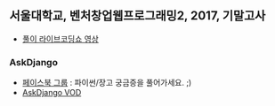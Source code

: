 
## 서울대학교, 벤처창업웹프로그래밍2, 2017, 기말고사

+ [풀이 라이브코딩쇼 영상](https://www.youtube.com/watch?v=DT2TKvnZREQ)

### AskDjango

+ [페이스북 그룹](https://facebook.com/groups/askdjango) : 파이썬/장고 궁금증을 풀어가세요. ;)
+ [AskDjango VOD](https://nomade.kr/vod/)

